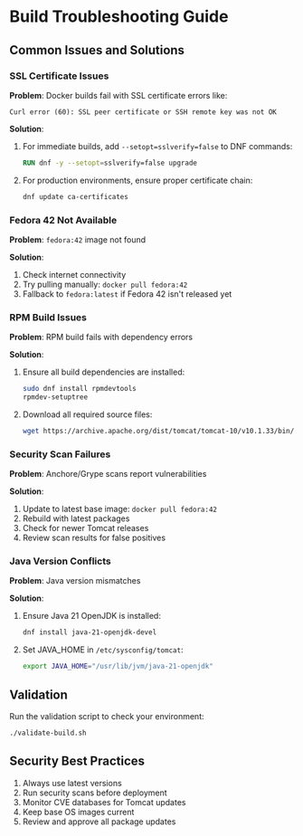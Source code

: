 # Build Troubleshooting Guide

## Common Issues and Solutions

### SSL Certificate Issues

**Problem**: Docker builds fail with SSL certificate errors like:
```
Curl error (60): SSL peer certificate or SSH remote key was not OK
```

**Solution**: 
1. For immediate builds, add `--setopt=sslverify=false` to DNF commands:
   ```dockerfile
   RUN dnf -y --setopt=sslverify=false upgrade
   ```

2. For production environments, ensure proper certificate chain:
   ```bash
   dnf update ca-certificates
   ```

### Fedora 42 Not Available

**Problem**: `fedora:42` image not found

**Solution**: 
1. Check internet connectivity
2. Try pulling manually: `docker pull fedora:42`
3. Fallback to `fedora:latest` if Fedora 42 isn't released yet

### RPM Build Issues

**Problem**: RPM build fails with dependency errors

**Solution**:
1. Ensure all build dependencies are installed:
   ```bash
   sudo dnf install rpmdevtools
   rpmdev-setuptree
   ```

2. Download all required source files:
   ```bash
   wget https://archive.apache.org/dist/tomcat/tomcat-10/v10.1.33/bin/apache-tomcat-10.1.33.tar.gz -O ~/rpmbuild/SOURCES/apache-tomcat-10.1.33.tar.gz
   ```

### Security Scan Failures

**Problem**: Anchore/Grype scans report vulnerabilities

**Solution**:
1. Update to latest base image: `docker pull fedora:42`
2. Rebuild with latest packages
3. Check for newer Tomcat releases
4. Review scan results for false positives

### Java Version Conflicts

**Problem**: Java version mismatches

**Solution**:
1. Ensure Java 21 OpenJDK is installed:
   ```bash
   dnf install java-21-openjdk-devel
   ```

2. Set JAVA_HOME in `/etc/sysconfig/tomcat`:
   ```bash
   export JAVA_HOME="/usr/lib/jvm/java-21-openjdk"
   ```

## Validation

Run the validation script to check your environment:
```bash
./validate-build.sh
```

## Security Best Practices

1. Always use latest versions
2. Run security scans before deployment
3. Monitor CVE databases for Tomcat updates
4. Keep base OS images current
5. Review and approve all package updates